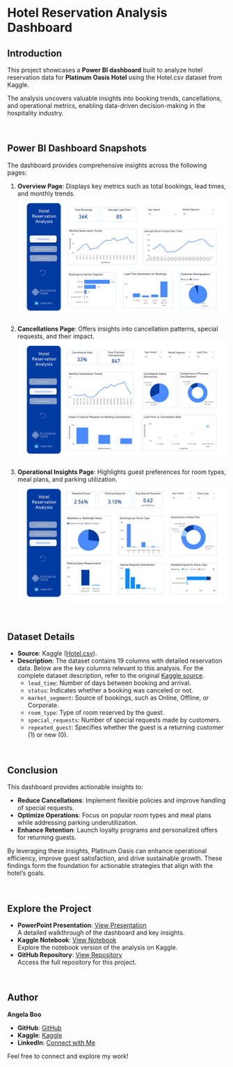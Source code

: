 # Hotel Reservation Analysis Dashboard

## **Introduction**

This project showcases a **Power BI dashboard** built to analyze hotel reservation data for **Platinum Oasis Hotel** using the Hotel.csv dataset from Kaggle.

The analysis uncovers valuable insights into booking trends, cancellations, and operational metrics, enabling data-driven decision-making in the hospitality industry.

<br>

## **Power BI Dashboard Snapshots**
The dashboard provides comprehensive insights across the following pages:
1. **Overview Page**: Displays key metrics such as total bookings, lead times, and monthly trends.  
   ![Overview Page](https://github.com/angelaboo/hotel-reservation-analysis-dashboard/blob/c62cbcae66b0f54499df51d57d4c744cd875a9f6/dashboard/01_overview_page.jpg)

2. **Cancellations Page**: Offers insights into cancellation patterns, special requests, and their impact.  
   ![Cancellations Page](https://github.com/angelaboo/hotel-reservation-analysis-dashboard/blob/c62cbcae66b0f54499df51d57d4c744cd875a9f6/dashboard/02_cancellations_page.jpg)

3. **Operational Insights Page**: Highlights guest preferences for room types, meal plans, and parking utilization.  
   ![Operational Insights Page](https://github.com/angelaboo/hotel-reservation-analysis-dashboard/blob/c62cbcae66b0f54499df51d57d4c744cd875a9f6/dashboard/03_operations_page.jpg)

<br>

## **Dataset Details**
- **Source**: Kaggle ([Hotel.csv](https://www.kaggle.com/datasets/ahmedwaelnasef/hotel-booking/data)).
- **Description**: The dataset contains 19 columns with detailed reservation data. Below are the key columns relevant to this analysis. For the complete dataset description, refer to the original [Kaggle source](https://www.kaggle.com/datasets/ahmedwaelnasef/hotel-booking/data).
  - `lead_time`: Number of days between booking and arrival.
  - `status`: Indicates whether a booking was canceled or not.
  - `market_segment`: Source of bookings, such as Online, Offline, or Corporate.
  - `room_type`: Type of room reserved by the guest.
  - `special_requests`: Number of special requests made by customers.
  - `repeated_guest`: Specifies whether the guest is a returning customer (1) or new (0).

<br>

## **Conclusion**
This dashboard provides actionable insights to:
- **Reduce Cancellations**: Implement flexible policies and improve handling of special requests.
- **Optimize Operations**: Focus on popular room types and meal plans while addressing parking underutilization.
- **Enhance Retention**: Launch loyalty programs and personalized offers for returning guests.

By leveraging these insights, Platinum Oasis can enhance operational efficiency, improve guest satisfaction, and drive sustainable growth. These findings form the foundation for actionable strategies that align with the hotel’s goals.

<br>

## **Explore the Project**
- **PowerPoint Presentation**: [View Presentation](https://github.com/angelaboo/hotel-reservation-analysis-dashboard/blob/main/Hotel%20Reservation%20Analysis.pdf)  
  A detailed walkthrough of the dashboard and key insights.
- **Kaggle Notebook**: [View Notebook](https://www.kaggle.com/code/xiaotingb/hotel-reservation-analysis-power-bi)  
  Explore the notebook version of the analysis on Kaggle.
- **GitHub Repository**: [View Repository](https://github.com/angelaboo/hotel-reservation-analysis-dashboard)  
  Access the full repository for this project.

<br>

## **Author**
**Angela Boo**  
- **GitHub**: [GitHub](https://github.com/angelaboo)  
- **Kaggle**: [Kaggle](https://www.kaggle.com/xiaotingb)  
- **LinkedIn**: [Connect with Me](https://www.linkedin.com/in/xxtt)  

Feel free to connect and explore my work!
